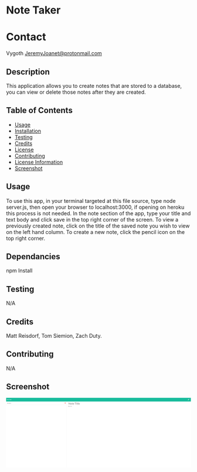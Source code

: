 
# Note Taker

# Contact
Vygoth
JeremyJoanet@protonmail.com

## Description
This application allows you to create notes that are stored to a database, you can view or delete those notes after they are created.

## Table of Contents
- [Usage](#Usage)
- [Installation](#Dependancies)
- [Testing](#Testing)
- [Credits](#Credits)
- [License](#License)
- [Contributing](#Contributing)
- [License Information](#LicenseInfo)
- [Screenshot](#Screenshot)

## Usage
To use this app, in your terminal targeted at this file source, type node server.js, then open your browser to localhost:3000, if opening on heroku this process is not needed. In the note section of the app, type your title and text body and click save in the top right corner of the screen. To view a previously created note, click on the title of the saved note you wish to view on the left hand column. To create a new note, click the pencil icon on the top right corner.

## Dependancies
npm Install

## Testing
N/A

## Credits
Matt Reisdorf, Tom Siemion, Zach Duty. 

## Contributing
N/A

## Screenshot
![Screenshot](./assets/Screenshot.png)
